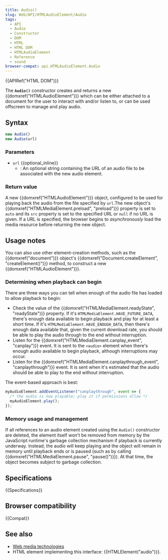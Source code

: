 ```yaml
---
title: Audio()
slug: Web/API/HTMLAudioElement/Audio
tags:
  - API
  - Audio
  - Constructor
  - DOM
  - HTML
  - HTML DOM
  - HTMLAudioElement
  - Reference
  - sound
browser-compat: api.HTMLAudioElement.Audio
---
```

{{APIRef("HTML DOM")}}

The **`Audio()`** constructor creates
and returns a new {{domxref("HTMLAudioElement")}} which can be either attached to
a document for the user to interact with and/or listen to, or can be used
offscreen to manage and play audio.

## Syntax

```js
new Audio()
new Audio(url)
```

### Parameters

- `url` {{optional_inline}}
  - : An optional string containing the URL of an audio file to be
    associated with the new audio element.

### Return value

A new {{domxref("HTMLAudioElement")}} object, configured to be used for playing back
the audio from the file specified by `url`.The new object's
{{domxref("HTMLMediaElement.preload", "preload")}} property is set
to `auto` and its `src` property is set to the specified URL
or `null` if no URL is given. If a URL is specified, the browser begins
to *asynchronously* load the media resource before returning the new object.

## Usage notes

You can also use other element-creation methods, such as the {{domxref("document")}}
object's {{domxref("Document.createElement", "createElement()")}} method, to construct
a new {{domxref("HTMLAudioElement")}}.

### Determining when playback can begin

There are three ways you can tell when enough of the audio file has loaded to allow
playback to begin:

- Check the value of the {{domxref("HTMLMediaElement.readyState", "readyState")}}
  property. If it's `HTMLMediaElement.HAVE_FUTURE_DATA`, there's enough
  data available to begin playback and play for at least a short time. If
  it's `HTMLMediaElement.HAVE_ENOUGH_DATA`, then there's enough data
  available that, given the current download rate, you should be able to play the
  audio through to the end without interruption.
- Listen for the {{domxref("HTMLMediaElement.canplay_event", "canplay")}} event. It
  is sent to the `<audio>` element when there's enough audio
  available to begin playback, although interruptions may occur.
- Listen for the {{domxref("HTMLMediaElement.canplaythrough_event",
  "canplaythrough")}} event. It is sent when it's estimated that the audio should be
  able to play to the end without interruption.

The event-based approach is best:

```js
myAudioElement.addEventListener("canplaythrough", event => {
  /* the audio is now playable; play it if permissions allow */
  myAudioElement.play();
});
```

### Memory usage and management

If all references to an audio element created using
the `Audio()` constructor are deleted, the element itself won't be removed
from memory by the JavaScript runtime's garbage collection mechanism if playback is
currently underway. Instead, the audio will keep playing and the object will remain in
memory until playback ends or is paused (such as by calling
{{domxref("HTMLMediaElement.pause", "pause()")}}). At that time, the object becomes
subject to garbage collection.

## Specifications

{{Specifications}}

## Browser compatibility

{{Compat}}

## See also

- [Web media technologies](/en-US/docs/Web/Media)
- HTML element implementing this interface: {{HTMLElement("audio")}}.
